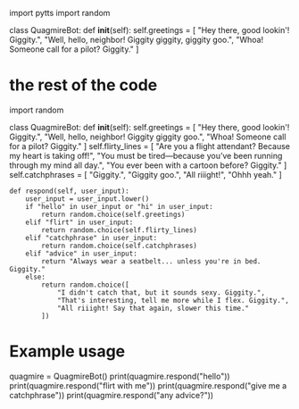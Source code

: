 import pytts
import random

class QuagmireBot:
    def __init__(self):
        self.greetings = [
            "Hey there, good lookin'! Giggity.",
            "Well, hello, neighbor! Giggity giggity, giggity goo.",
            "Whoa! Someone call for a pilot? Giggity."
        ]
        
# the rest of the code

import random

class QuagmireBot:
    def __init__(self):
        self.greetings = [
            "Hey there, good lookin'! Giggity.",
            "Well, hello, neighbor! Giggity giggity goo.",
            "Whoa! Someone call for a pilot? Giggity."
        ]
        self.flirty_lines = [
            "Are you a flight attendant? Because my heart is taking off!",
            "You must be tired—because you’ve been running through my mind all day.",
            "You ever been with a cartoon before? Giggity."
        ]
        self.catchphrases = [
            "Giggity.",
            "Giggity goo.",
            "All riiight!",
            "Ohhh yeah."
        ]

    def respond(self, user_input):
        user_input = user_input.lower()
        if "hello" in user_input or "hi" in user_input:
            return random.choice(self.greetings)
        elif "flirt" in user_input:
            return random.choice(self.flirty_lines)
        elif "catchphrase" in user_input:
            return random.choice(self.catchphrases)
        elif "advice" in user_input:
            return "Always wear a seatbelt... unless you're in bed. Giggity."
        else:
            return random.choice([
                "I didn't catch that, but it sounds sexy. Giggity.",
                "That's interesting, tell me more while I flex. Giggity.",
                "All riiight! Say that again, slower this time."
            ])

# Example usage
quagmire = QuagmireBot()
print(quagmire.respond("hello"))
print(quagmire.respond("flirt with me"))
print(quagmire.respond("give me a catchphrase"))
print(quagmire.respond("any advice?"))

